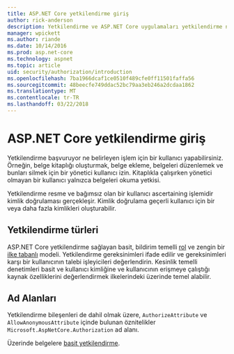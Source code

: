```yaml
---
title: ASP.NET Core yetkilendirme giriş
author: rick-anderson
description: Yetkilendirme ve ASP.NET Core uygulamaları yetkilendirme nasıl çalıştığını temel bilgileri öğrenin.
manager: wpickett
ms.author: riande
ms.date: 10/14/2016
ms.prod: asp.net-core
ms.technology: aspnet
ms.topic: article
uid: security/authorization/introduction
ms.openlocfilehash: 7ba1966dcaf1ce0510f489cfe0ff11501faffa56
ms.sourcegitcommit: 48beecfe749ddac52bc79aa3eb246a2dcdaa1862
ms.translationtype: MT
ms.contentlocale: tr-TR
ms.lasthandoff: 03/22/2018
---
```

# <a name="introduction-to-authorization-in-aspnet-core"></a>ASP.NET Core yetkilendirme giriş

<a name="security-authorization-introduction"></a>

Yetkilendirme başvuruyor ne belirleyen işlem için bir kullanıcı yapabilirsiniz. Örneğin, belge kitaplığı oluşturmak, belge ekleme, belgeleri düzenlemek ve bunları silmek için bir yönetici kullanıcı izin. Kitaplıkla çalışırken yönetici olmayan bir kullanıcı yalnızca belgeleri okuma yetkisi.

Yetkilendirme resme ve bağımsız olan bir kullanıcı ascertaining işlemidir kimlik doğrulaması gerçekleşir. Kimlik doğrulama geçerli kullanıcı için bir veya daha fazla kimlikleri oluşturabilir.

## <a name="authorization-types"></a>Yetkilendirme türleri

ASP.NET Core yetkilendirme sağlayan basit, bildirim temelli [rol](xref:security/authorization/roles) ve zengin bir [ilke tabanlı](xref:security/authorization/policies) modeli. Yetkilendirme gereksinimleri ifade edilir ve gereksinimleri karşı bir kullanıcının talebi işleyicileri değerlendirin. Kesinlik temelli denetimleri basit ve kullanıcı kimliğine ve kullanıcının erişmeye çalıştığı kaynak özelliklerini değerlendirmek ilkelerindeki üzerinde temel alabilir.

## <a name="namespaces"></a>Ad Alanları

Yetkilendirme bileşenleri de dahil olmak üzere, `AuthorizeAttribute` ve `AllowAnonymousAttribute` içinde bulunan öznitelikler `Microsoft.AspNetCore.Authorization` ad alanı.

Üzerinde belgelere [basit yetkilendirme](xref:security/authorization/simple).
